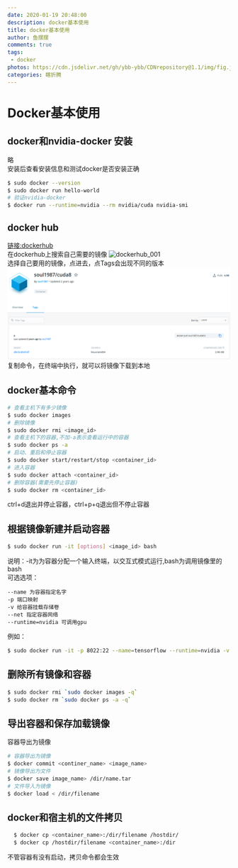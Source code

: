 ```yaml
---
date: 2020-01-19 20:48:00
description: docker基本使用
title: docker基本使用
author: 鱼摆摆
comments: true
tags: 
 - docker
photos: https://cdn.jsdelivr.net/gh/ybb-ybb/CDNrepository@1.1/img/fig.jpg
categories: 瞎折腾
---
```

# Docker基本使用
## docker和nvidia-docker 安装
略  
安装后查看安装信息和测试docker是否安装正确
```bash
$ sudo docker --version
$ sudo docker run hello-world
# 验证nvidia-docker
$ docker run --runtime=nvidia --rm nvidia/cuda nvidia-smi
```
## docker hub
[链接:dockerhub](https://hub.docker.com/)  
在dockerhub上搜索自己需要的镜像
![dockerhub_001](docker使用/选区_001.png)   
选择自己要用的镜像，点进去，点Tags会出现不同的版本  
![dockerhub_002](docker使用/选区_002.png)   
复制命令，在终端中执行，就可以将镜像下载到本地
## docker基本命令
```bash
# 查看主机下有多少镜像
$ sudo docker images
# 删除镜像
$ sudo docker rmi <image_id>
# 查看主机下的容器,不加-a表示查看运行中的容器
$ sudo docker ps -a
# 启动、重启和停止容器
$ sudo docker start/restart/stop <container_id>
# 进入容器
$ sudo docker attach <container_id>
# 删除容器(需要先停止容器)
$ sudo docker rm <container_id>
```
ctrl+d退出并停止容器，ctrl+p+q退出但不停止容器
## 根据镜像新建并启动容器
```bash
$ sudo docker run -it [options] <image_id> bash
```
说明：-it为为容器分配一个输入终端，以交互式模式运行,bash为调用镜像里的bash  
可选选项：
```text
--name 为容器指定名字
-p 端口映射
-v 给容器挂载存储卷
--net 指定容器网络
--runtime=nvidia 可调用gpu
```
例如：
```bash
$ sudo docker run -it -p 8022:22 --name=tensorflow --runtime=nvidia -v /home/yu/code:/home --net=host ufoym/deepo bash
```
## 删除所有镜像和容器
```bash
$ sudo docker rmi `sudo docker images -q`
$ sudo docker rm `sudo docker ps -a -q`
```
## 导出容器和保存加载镜像
容器导出为镜像
```bash
# 容器导出为镜像
$ docker commit <continer_name> <image_name>
# 镜像导出为文件
$ docker save image_name> /dir/name.tar
# 文件导入为镜像
$ docker load < /dir/filename
```

## docker和宿主机的文件拷贝
```bash
  $ docker cp <container_name>:/dir/filename /hostdir/
  $ docker cp /hostdir/filename <container_name>:/dir
```
不管容器有没有启动，拷贝命令都会生效



